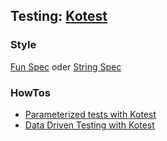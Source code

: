 ## Testing: [Kotest](https://kotest.io/docs/framework/framework.html)

### Style
[Fun Spec](https://kotest.io/docs/framework/testing-styles.html#fun-spec) oder
[String Spec](https://kotest.io/docs/framework/testing-styles.html#string-spec)

### HowTos
* [Parameterized tests with Kotest](https://kotlintesting.com/kotest-parameterized/#)
* [Data Driven Testing with Kotest](https://proandroiddev.com/data-driven-testing-with-kotlintest-a07ac60e70fc)

